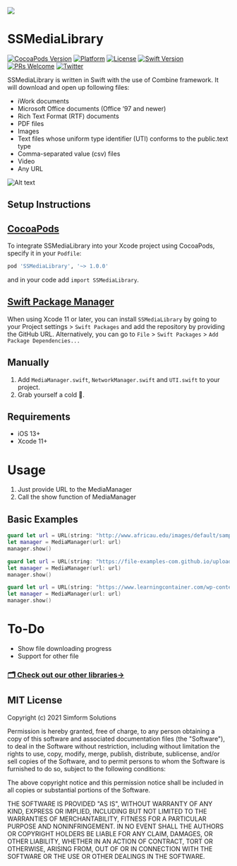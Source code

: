 <a href="https://www.simform.com/"><img src="https://github.com/SimformSolutionsPvtLtd/SSToastMessage/blob/master/simformBanner.png"></a>

SSMediaLibrary
=============
[![CocoaPods Version](https://img.shields.io/cocoapods/v/SSMediaLibrary.svg)](http://cocoadocs.org/docsets/SSMediaLibrary)
[![Platform](https://img.shields.io/cocoapods/p/SSMediaLibrary.svg?style=flat)](http://cocoapods.org/pods/SSMediaLibrary)
[![License](https://img.shields.io/cocoapods/l/SSMediaLibrary.svg?style=flat)](https://cocoapods.org/pods/SSMediaLibrary)
[![Swift Version][swift-image]][swift-url]
[![PRs Welcome][PR-image]][PR-url]
[![Twitter](https://img.shields.io/badge/Twitter-@simform-blue.svg?style=flat)](https://twitter.com/simform)

SSMediaLibrary is written in Swift with the use of Combine framework. It will download and open up following files:
* iWork documents
* Microsoft Office documents (Office ‘97 and newer)
* Rich Text Format (RTF) documents
* PDF files
* Images
* Text files whose uniform type identifier (UTI) conforms to the public.text type
* Comma-separated value (csv) files
* Video
* Any URL

![Alt text](https://github.com/SimformSolutionsPvtLtd/SSMediaLibrary/blob/master/SSMediaLibraryExample.gif?raw=true)

Setup Instructions
------------------
[CocoaPods](http://cocoapods.org)
------------------
To integrate SSMediaLibrary into your Xcode project using CocoaPods, specify it in your `Podfile`:
```ruby
pod 'SSMediaLibrary', '~> 1.0.0'
```
and in your code add `import SSMediaLibrary`.

[Swift Package Manager](https://swift.org/package-manager/)
------------------
When using Xcode 11 or later, you can install `SSMediaLibrary` by going to your Project settings > `Swift Packages` and add the repository by providing the GitHub URL. Alternatively, you can go to `File` > `Swift Packages` > `Add Package Dependencies...`

## Manually

1. Add `MediaManager.swift`, `NetworkManager.swift` and `UTI.swift` to your project.
2. Grab yourself a cold 🍺.

## Requirements
* iOS 13+
* Xcode 11+

# Usage
1. Just provide URL to the MediaManager
2. Call the show function of MediaManager

Basic Examples
---------
```swift
guard let url = URL(string: "http://www.africau.edu/images/default/sample.pdf") else { return }
let manager = MediaManager(url: url)
manager.show()

guard let url = URL(string: "https://file-examples-com.github.io/uploads/2017/10/file_example_JPG_100kB.jpg") else { return }
let manager = MediaManager(url: url)
manager.show()

guard let url = URL(string: "https://www.learningcontainer.com/wp-content/uploads/2020/05/sample-mov-file.mov") else { return }
let manager = MediaManager(url: url)
manager.show()
```
# To-Do
* Show file downloading progress
* Support for other file

<h3><a href="https://github.com/SimformSolutionsPvtLtd"><u>🗂 Check out our other libraries→</u></a></h3>


## MIT License

Copyright (c) 2021 Simform Solutions

Permission is hereby granted, free of charge, to any person obtaining a copy
of this software and associated documentation files (the "Software"), to deal
in the Software without restriction, including without limitation the rights
to use, copy, modify, merge, publish, distribute, sublicense, and/or sell
copies of the Software, and to permit persons to whom the Software is
furnished to do so, subject to the following conditions:

The above copyright notice and this permission notice shall be included in all
copies or substantial portions of the Software.

THE SOFTWARE IS PROVIDED "AS IS", WITHOUT WARRANTY OF ANY KIND, EXPRESS OR
IMPLIED, INCLUDING BUT NOT LIMITED TO THE WARRANTIES OF MERCHANTABILITY,
FITNESS FOR A PARTICULAR PURPOSE AND NONINFRINGEMENT. IN NO EVENT SHALL THE
AUTHORS OR COPYRIGHT HOLDERS BE LIABLE FOR ANY CLAIM, DAMAGES, OR OTHER
LIABILITY, WHETHER IN AN ACTION OF CONTRACT, TORT OR OTHERWISE, ARISING FROM,
OUT OF OR IN CONNECTION WITH THE SOFTWARE OR THE USE OR OTHER DEALINGS IN THE
SOFTWARE.

[PR-image]:https://img.shields.io/badge/PRs-welcome-brightgreen.svg?style=flat
[PR-url]:http://makeapullrequest.com
[swift-image]:https://img.shields.io/badge/swift-5.0-orange.svg
[swift-url]: https://swift.org/
